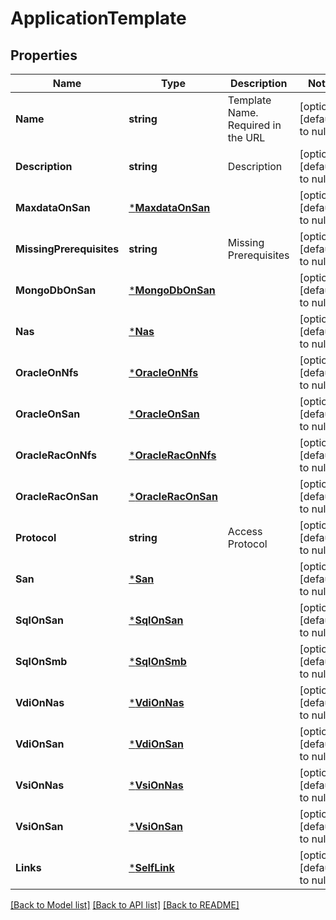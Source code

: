 # ApplicationTemplate

## Properties
Name | Type | Description | Notes
------------ | ------------- | ------------- | -------------
**Name** | **string** | Template Name. Required in the URL | [optional] [default to null]
**Description** | **string** | Description | [optional] [default to null]
**MaxdataOnSan** | [***MaxdataOnSan**](maxdata_on_san.md) |  | [optional] [default to null]
**MissingPrerequisites** | **string** | Missing Prerequisites | [optional] [default to null]
**MongoDbOnSan** | [***MongoDbOnSan**](mongo_db_on_san.md) |  | [optional] [default to null]
**Nas** | [***Nas**](nas.md) |  | [optional] [default to null]
**OracleOnNfs** | [***OracleOnNfs**](oracle_on_nfs.md) |  | [optional] [default to null]
**OracleOnSan** | [***OracleOnSan**](oracle_on_san.md) |  | [optional] [default to null]
**OracleRacOnNfs** | [***OracleRacOnNfs**](oracle_rac_on_nfs.md) |  | [optional] [default to null]
**OracleRacOnSan** | [***OracleRacOnSan**](oracle_rac_on_san.md) |  | [optional] [default to null]
**Protocol** | **string** | Access Protocol | [optional] [default to null]
**San** | [***San**](san.md) |  | [optional] [default to null]
**SqlOnSan** | [***SqlOnSan**](sql_on_san.md) |  | [optional] [default to null]
**SqlOnSmb** | [***SqlOnSmb**](sql_on_smb.md) |  | [optional] [default to null]
**VdiOnNas** | [***VdiOnNas**](vdi_on_nas.md) |  | [optional] [default to null]
**VdiOnSan** | [***VdiOnSan**](vdi_on_san.md) |  | [optional] [default to null]
**VsiOnNas** | [***VsiOnNas**](vsi_on_nas.md) |  | [optional] [default to null]
**VsiOnSan** | [***VsiOnSan**](vsi_on_san.md) |  | [optional] [default to null]
**Links** | [***SelfLink**](self_link.md) |  | [optional] [default to null]

[[Back to Model list]](../README.md#documentation-for-models) [[Back to API list]](../README.md#documentation-for-api-endpoints) [[Back to README]](../README.md)


